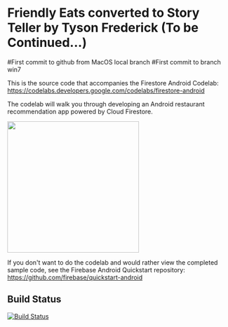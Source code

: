 # Friendly Eats converted to Story Teller by Tyson Frederick (To be Continued...)
#First commit to github from MacOS local branch
#First commit to branch win7


This is the source code that accompanies the Firestore Android Codelab:
https://codelabs.developers.google.com/codelabs/firestore-android

The codelab will walk you through developing an Android restaurant recommendation
app powered by Cloud Firestore.

<img src="docs/home.png" width="300"/>

If you don't want to do the codelab and would rather view the completed
sample code, see the Firebase Android Quickstart repository:
https://github.com/firebase/quickstart-android

## Build Status

[![Build Status](https://travis-ci.org/firebase/friendlyeats-android.svg?branch=master)](https://travis-ci.org/firebase/friendlyeats-android)

